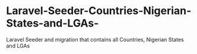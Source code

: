 # Laravel-Seeder-Countries-Nigerian-States-and-LGAs-
Laravel Seeder and migration that contains all Countries, Nigerian States and LGAs 
